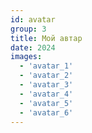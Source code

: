 ```yaml
---
id: avatar
group: 3
title: Мой автар
date: 2024
images:
  - 'avatar_1'
  - 'avatar_2'
  - 'avatar_3'
  - 'avatar_4'
  - 'avatar_5'
  - 'avatar_6'
---
```

